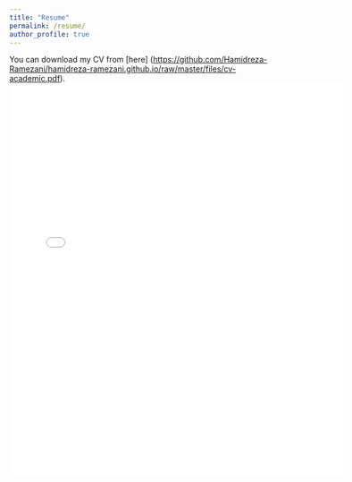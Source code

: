 ```yaml
---
title: "Resume"
permalink: /resume/
author_profile: true
---
```


You can download my CV from [here] (https://github.com/Hamidreza-Ramezani/hamidreza-ramezani.github.io/raw/master/files/cv-academic.pdf). 
<embed src="{{ site.baseurl }}/files/cv-academic.pdf" width="600" height="700" type='application/pdf'>
